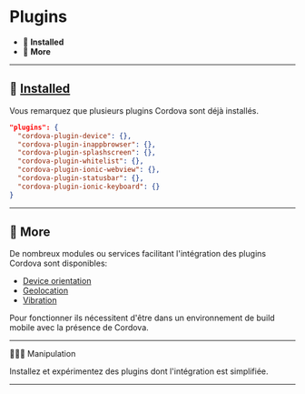 # Plugins

*  🔖 **Installed**
*  🔖 **More**

___

## 📑 [Installed](https://ionicframework.com/docs/angular/lifecycle)

Vous remarquez que plusieurs plugins Cordova sont déjà installés.

```json
"plugins": {
  "cordova-plugin-device": {},
  "cordova-plugin-inappbrowser": {},
  "cordova-plugin-splashscreen": {},
  "cordova-plugin-whitelist": {},
  "cordova-plugin-ionic-webview": {},
  "cordova-plugin-statusbar": {},
  "cordova-plugin-ionic-keyboard": {}
}
```

___

## 📑 More

De nombreux modules ou services facilitant l'intégration des plugins Cordova sont disponibles:

* [Device orientation](https://ionicframework.com/docs/native/device-orientation)
* [Geolocation](https://ionicframework.com/docs/enterprise/geolocation)
* [Vibration](https://ionicframework.com/docs/enterprise/vibration)

Pour fonctionner ils nécessitent d'être dans un environnement de build mobile avec la présence de Cordova.

___

👨🏻‍💻 Manipulation

Installez et expérimentez des plugins dont l'intégration est simplifiée.

___
